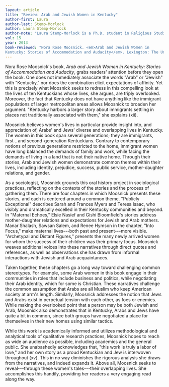 ```yaml
---
layout: article
title: "Review: Arab and Jewish Women in Kentucky"
author-first: Laura
author-last: Stemp-Morlock
author: Laura Stemp-Morlock
author-note: "Laura Stemp-Morlock is a Ph.D. student in Religious Studies at the University of Waterloo."
vol: 15
year: 2013
book-reviewed: "Nora Rose Moosnick. <em>Arab and Jewish Women in 
Kentucky: Stories of Accommodation and Audacity</em>. Lexington: The University Press of Kentucky, 2012. xviii + 210 pp. ISBN 978-0-8131-3621-9. "
---
```


Nora Rose Moosnick's book, *Arab and Jewish Women in Kentucky: Stories
of Accommodation and Audacity*, grabs readers' attention before they
open the book. One does not immediately associate the words "Arab" or
"Jewish" with "Kentucky," nor does the combination elicit expectations
of affinity. Yet this is precisely what Moosnick seeks to redress in
this compelling look at the lives of ten Kentuckians whose lives, she
argues, are triply overlooked. Moreover, the fact that Kentucky does not
have anything like the immigrant populations of larger metropolitan
areas allows Moosnick to broaden her argument. "Kentucky harbors a
larger story about immigrants settling in places not traditionally
associated with them," she explains (xii).

Moosnick believes women's lives in particular provide insight into, and
appreciation of, Arabs' and Jews' diverse and overlapping lives in
Kentucky. The women in this book span several generations; they are
immigrants, first-, and second-generation Kentuckians. Contrary to
contemporary notions of previous generations restricted to the home,
immigrant women have long balanced the demands of family and work, while
facing the demands of living in a land that is not their native home.
Through their stories, Arab and Jewish women demonstrate common themes
within their lives, including identity, prejudice, success, public
service, mother-daughter relations, and gender.

As a sociologist, Moosnick grounds this oral history project in
sociological practices, reflecting on the contexts of the stories and
the process of gathering them. There are four chapters in which Moosnick
presents these stories, and each is centered around a common theme.
"Publicly Exceptional" describes Sarah and Frances Myers and Teresa
Isaac, who visibly and dramatically excelled in their Kentucky
communities and beyond. In "Maternal Echoes," Elsie Nasief and Gishi
Bloomfield's stories address mother-daughter relations and expectations
for Jewish and Arab mothers. Manar Shalash, Sawsan Salem, and Renee
Hymson in the chapter, "Into Focus," make maternal lives---both past and
present---more visible. "Archetypal and Distant Figures," presents the
many newly arrived women for whom the success of their children was
their primary focus. Moosnick weaves additional voices into these
narratives through direct quotes and references, as well as observations
she has drawn from informal interactions with Jewish and Arab
acquaintances.

Taken together, these chapters go a long way toward challenging common
stereotypes. For example, some Arab women in this book engage in their
communities in roles that include business and politics, while
negotiating their Arab identity, which for some is Christian. These
narratives challenge the common assumption that Arabs are all Muslim who
keep American society at arm's length. Similarly, Moosnick addresses the
notion that Jews and Arabs exist in perpetual tension with each other,
as foes or enemies. While making the overlooked point that a person may
be both Jewish and Arab, Moosnick also demonstrates that in Kentucky,
Arabs and Jews have quite a bit in common, since both groups have
negotiated a place for themselves in their new homes using similar
tactics.

While this work is academically informed and utilizes methodological and
analytical tools of qualitative research practices, Moosnick hopes to
reach as wide an audience as possible, including academics and the
general public. She unabashedly acknowledges that, "this work is truly a
labor of love," and her own story as a proud Kentuckian and Jew is
interwoven throughout (xv). This in no way diminishes the rigorous
analysis she draws from the narratives, and indeed expands it. Above
all, Moosnick seeks to reveal---through these women's tales---their
overlapping lives. She accomplishes this handily, providing her readers
a very engaging read along the way.
